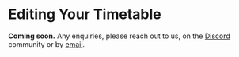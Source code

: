 # Editing Your Timetable

**Coming soon.**
Any enquiries, please reach out to us, on the [Discord](https://discord.subjective.school) community or by [email](mailto:hello@subjective.school).